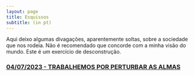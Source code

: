```yaml
---
layout: page
title: Esquissos
subtitle: (in pt)
---
```


Aqui deixo algumas divagações, aparentemente soltas, sobre a sociedade que nos rodeia.
Não é recomendado que concorde com a minha visão do mundo. Este é um exercício de desconstrução.


### [04/07/2023 - TRABALHEMOS POR PERTURBAR AS ALMAS](https://rzferreira.github.io/utopolis/2024-05-15-PerturbarAsAlmas/)


